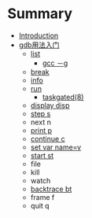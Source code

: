 # Summary

* [Introduction](README.md)
* [gdb用法入门](gdb.md)
  * [list](gdb/list.md)
    * [gcc －g](gdb/list/gcc-g.md)
  * [break](gdb/break.md)
  * [info](gdb/info.md)
  * [run](gdb/run.md)
    * [taskgated\(8\)](gdb/run/taskgated8.md)
  * [display  disp](gdb/display-disp.md)
  * [step  s](gdb/step-s.md)
  * next  n
  * [print  p](gdb/print-p.md)
  * [continue  c](gdb/continue-c.md)
  * [set var name=v](gdb/set-var-namev.md)
  * [start  st](gdb/start-st.md)
  * file
  * kill
  * watch
  * [backtrace  bt](gdb/backtrace-bt.md)
  * frame  f
  * quit  q

